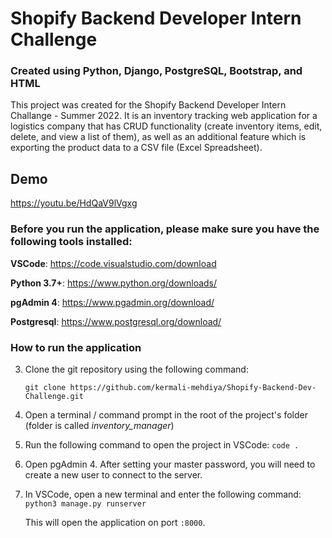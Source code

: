 # Shopify Backend Developer Intern Challenge

### Created using Python, Django, PostgreSQL, Bootstrap, and HTML

This project was created for the Shopify Backend Developer Intern Challange - Summer 2022. 
It is an inventory tracking web application for a logistics company that has CRUD functionality (create inventory items, edit, delete, and view a list of them), as well as an additional feature which is exporting the product data to a CSV file (Excel Spreadsheet). 

## Demo 
https://youtu.be/HdQaV9lVgxg

### Before you run the application, please make sure you have the following tools installed:
**VSCode**: https://code.visualstudio.com/download

**Python 3.7+**: https://www.python.org/downloads/

**pgAdmin 4**: https://www.pgadmin.org/download/

**Postgresql**:  https://www.postgresql.org/download/

### How to run the application
   
3. Clone the git repository using the following command: 
   
   `git clone https://github.com/kermali-mehdiya/Shopify-Backend-Dev-Challenge.git`
    
4. Open a terminal / command prompt in the root of the project's folder (folder is called _inventory_manager_)
5. Run the following command to open the project in VSCode: `code .` 
6. Open pgAdmin 4. After setting your master password, you will need to create a new user to connect to the server.
7. In VSCode, open a new terminal and enter the following command: `python3 manage.py runserver`
   
   This will open the application on port `:8000`.
   


  

